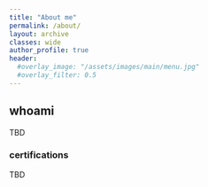 ```yaml
---
title: "About me"
permalink: /about/
layout: archive
classes: wide
author_profile: true
header:  
  #overlay_image: "/assets/images/main/menu.jpg"
  #overlay_filter: 0.5
---
```


## whoami
TBD

### certifications
TBD



